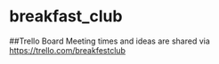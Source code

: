 # breakfast_club

##Trello Board
Meeting times and ideas are shared via https://trello.com/breakfestclub
